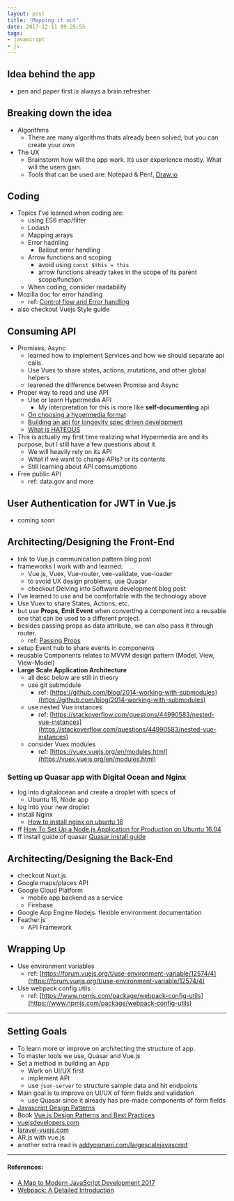 ```yaml
---
layout: post
title: "Mapping it out"
date: 2017-12-11 09:25:55
tags:
- javascript
- js
---
```


## Idea behind the app
- pen and paper first is always a brain refresher.

## Breaking down the idea
- Algorithms
  - There are many algorithms thats already been solved, but you can create your own
- The UX
  - Brainstorm how will the app work. Its user experience mostly. What will the users gain.
  - Tools that can be used are: Notepad & Pen!, [Draw.io](http://draw.io)

## Coding
- Topics I've learned when coding are:
  - using ES6 map/filter
  - Lodash
  - Mapping arrays
  - Error hadnling
    - Bailout error handling
  - Arrow functions and scoping
    - avoid using `const $this = this`
    - arrow functions already takes in the scope of its parent scope/function
  - When coding, consider readability
- Mozilla doc for error handling
  - ref: [Control flow and Error handling](https://developer.mozilla.org/en-US/docs/Web/JavaScript/Guide/Control_flow_and_error_handling)
- also checkout Vuejs Style guide

## Consuming API
- Promises, Async
  - learned how to implement Services and how we should separate api calls.
  - Use Vuex to share states, actions, mutations, and other global helpers
  - learened the difference between Promise and Async
- Proper way to read and use API
  - Use or learn Hypermedia API
    - My interpretation for this is more like **self-documenting** api
  - [On choosing a hypermedia format](https://sookocheff.com/post/api/on-choosing-a-hypermedia-format)
  - [Building an api for longevity spec driven development](https://www.nginx.com/blog/building-api-for-longevity-spec-driven-development)
  - [What is HATEOUS](https://www.recaffeinate.com/post/what-is-hateous)
- This is actually my first time realizing what Hypermedia are and its purpose, but I still have a few questions about it.
  - We will heavily rely on its API
  - What if we want to change APIs? or its contents
  - Still learning about API comsumptions
- Free public API
  - ref: data.gov and more


## User Authentication for JWT in Vue.js
- coming soon


## Architecting/Designing the Front-End
- link to Vue.js communication pattern blog post
- frameworks I work with and learned:
  - Vue.js, Vuex, Vue-router, vee-validate, vue-loader
  - to avoid UX design problems, use Quasar
  - checkout Delving into Software development blog post
- I've learned to use and be comfortable with the technology above
- Use Vuex to share States, Actions, etc.
- but use **Props, Emit Event** when converting a component into a reusable one that can be used to a different project.
- besides passing props as data attribute, we can also pass it through router.
  - ref: [Passing Props](https://router.vuejs.org/en/essentials/passing-props.html)
- setup Event hub to share events in components
- reusable Components relates to MVVM design pattern (Model, View, View-Model)
- **Large Scale Application Architecture**
  - all desc below are still in theory
  - use git submodule
    - ref: [https://github.com/blog/2014-working-with-submodules](https://github.com/blog/2014-working-with-submodules)
  - use nested Vue instances
    - ref: [https://stackoverflow.com/questions/44990583/nested-vue-instances](https://stackoverflow.com/questions/44990583/nested-vue-instances)
  - consider Vuex modules
    - ref: [https://vuex.vuejs.org/en/modules.html](https://vuex.vuejs.org/en/modules.html)

### Setting up Quasar app with Digital Ocean and Nginx
- log into digitalocean and create a droplet with specs of
  - Ubuntu 16, Node app
- log into your new droplet
- install Nginx
  - [How to install nginx on ubuntu 16](https://www.digitalocean.com/community/tutorials/how-to-install-nginx-on-ubuntu-16-04)
- ff [How To Set Up a Node.js Application for Production on Ubuntu 16.04](https://www.digitalocean.com/community/tutorials/how-to-set-up-a-node-js-application-for-production-on-ubuntu-16-04)
- ff install guide of quasar
  [Quasar install guide](http://quasar-framework.org/guide/)

## Architecting/Designing the Back-End
- checkout Nuxt.js
- Google maps/places API
- Google Cloud Platform
  - mobile app backend as a service
  - Firebase
- Google App Engine Nodejs. flexible environment documentation
- Feather.js
  - API Framework


## Wrapping Up
- Use environment variables
  - ref: [https://forum.vuejs.org/t/use-environment-variable/12574/4](https://forum.vuejs.org/t/use-environment-variable/12574/4)
- Use webpack config utils
  - ref: [https://www.npmjs.com/package/webpack-config-utils](https://www.npmjs.com/package/webpack-config-utils)

-----

## Setting Goals

- To learn more or improve on architecting the structure of app.
- To master tools we use, Quasar and Vue.js
- Set a method in building an App
  - Work on UI/UX first
  - implement API
  - use `json-server` to structure sample data and hit endpoints
- Main goal is to improve on UI/UX of form fields and validation
  - use Quasar since it already has pre-made components of form fields
- [Javascript Design Patterns](https://seesparkbox.com/foundry/javascript_design_patterns)
- Book [Vue.js Design Patterns and Best Practices](https://www.packtpub.com/web-development/vuejs-design-patterns-and-best-practices)
- [vuejsdevelopers.com](vuejsdevelopers.com)
- [laravel-vuejs.com](laravel-vuejs.com)
- AR.js with vue.js
- another extra read is [addyosmani.com/largescalejavascript](addyosmani.com/largescalejavascript)

-----

#### References:

- [A Map to Modern JavaScript Development 2017](https://hackernoon.com/a-map-to-modern-javascript-development-2017-16d9eb86309c)
- [Webpack: A Detailed Introduction](https://www.smashingmagazine.com/2017/02/a-detailed-introduction-to-webpack/)
